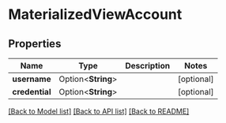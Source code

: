 # MaterializedViewAccount

## Properties

Name | Type | Description | Notes
------------ | ------------- | ------------- | -------------
**username** | Option<**String**> |  | [optional]
**credential** | Option<**String**> |  | [optional]

[[Back to Model list]](../README.md#documentation-for-models) [[Back to API list]](../README.md#documentation-for-api-endpoints) [[Back to README]](../README.md)


